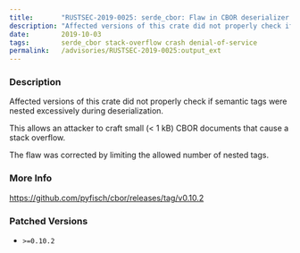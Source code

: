 ```yaml
---
title:       "RUSTSEC-2019-0025: serde_cbor: Flaw in CBOR deserializer allows stack overflow"
description: "Affected versions of this crate did not properly check if semantic tags were nested excessively during deserialization. This allows an attacker to craft small  1 kB CBOR documents that cause a stack overflow.  The flaw was corrected by limiting the allowed number of nested tags."
date:        2019-10-03
tags:        serde_cbor stack-overflow crash denial-of-service
permalink:   /advisories/RUSTSEC-2019-0025:output_ext
---
```


### Description

Affected versions of this crate did not properly check if semantic tags were nested excessively during deserialization.

This allows an attacker to craft small (< 1 kB) CBOR documents that cause a stack overflow.
 
The flaw was corrected by limiting the allowed number of nested tags.

### More Info

<https://github.com/pyfisch/cbor/releases/tag/v0.10.2>

### Patched Versions

- `>=0.10.2`


